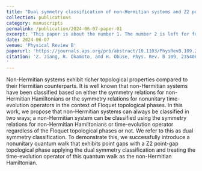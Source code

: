 ```yaml
---
title: "Dual symmetry classification of non-Hermitian systems and Z2 point-gap topology of a nonunitary quantum walk"
collection: publications
category: manuscripts
permalink: /publication/2024-06-07-paper-01
excerpt: 'This paper is about the number 1. The number 2 is left for future work.'
date: 2024-06-07
venue: 'Physical Review B'
paperurl: 'https://journals.aps.org/prb/abstract/10.1103/PhysRevB.109.235408'
citation: 'Z. Jiang, R. Okamoto, and H. Obuse, Phys. Rev. B 109, 235408 (2024).
'
---
```


Non-Hermitian systems exhibit richer topological properties compared to their Hermitian counterparts. It is well known that non-Hermitian systems have been classified based on either the symmetry relations for non-Hermitian Hamiltonians or the symmetry relations for nonunitary time-evolution operators in the context of Floquet topological phases. In this work, we propose that non-Hermitian systems can always be classified in two ways; a non-Hermitian system can be classified using the symmetry relations for non-Hermitian Hamiltonians or time-evolution operator regardless of the Floquet topological phases or not. We refer to this as dual symmetry classification. To demonstrate this, we successfully introduce a nonunitary quantum walk that exhibits point gaps with a Z2 point-gap topological phase applying the dual symmetry classification and treating the time-evolution operator of this quantum walk as the non-Hermitian Hamiltonian.
